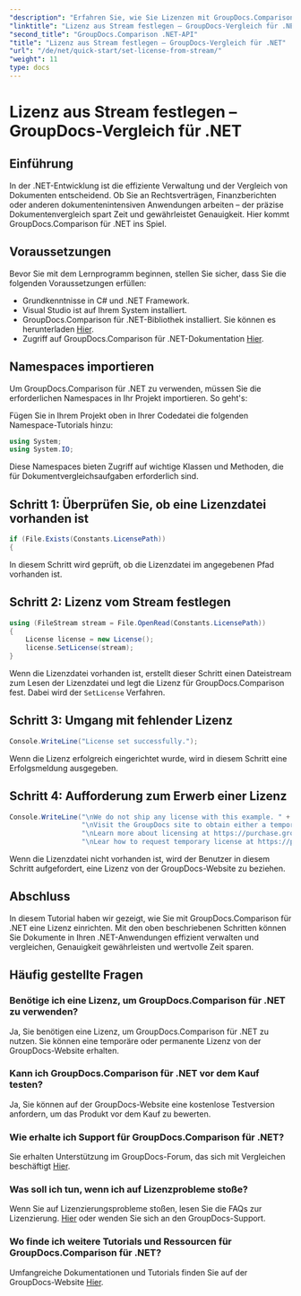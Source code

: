 ```yaml
---
"description": "Erfahren Sie, wie Sie Lizenzen mit GroupDocs.Comparison für .NET effizient festlegen. Stellen Sie mit diesem Tutorial die Dokumentgenauigkeit sicher und sparen Sie Zeit."
"linktitle": "Lizenz aus Stream festlegen – GroupDocs-Vergleich für .NET"
"second_title": "GroupDocs.Comparison .NET-API"
"title": "Lizenz aus Stream festlegen – GroupDocs-Vergleich für .NET"
"url": "/de/net/quick-start/set-license-from-stream/"
"weight": 11
type: docs
---
```

# Lizenz aus Stream festlegen – GroupDocs-Vergleich für .NET

## Einführung
In der .NET-Entwicklung ist die effiziente Verwaltung und der Vergleich von Dokumenten entscheidend. Ob Sie an Rechtsverträgen, Finanzberichten oder anderen dokumentenintensiven Anwendungen arbeiten – der präzise Dokumentenvergleich spart Zeit und gewährleistet Genauigkeit. Hier kommt GroupDocs.Comparison für .NET ins Spiel. 
## Voraussetzungen
Bevor Sie mit dem Lernprogramm beginnen, stellen Sie sicher, dass Sie die folgenden Voraussetzungen erfüllen:
- Grundkenntnisse in C# und .NET Framework.
- Visual Studio ist auf Ihrem System installiert.
- GroupDocs.Comparison für .NET-Bibliothek installiert. Sie können es herunterladen [Hier](https://releases.groupdocs.com/comparison/net/).
- Zugriff auf GroupDocs.Comparison für .NET-Dokumentation [Hier](https://tutorials.groupdocs.com/comparison/net/).

## Namespaces importieren
Um GroupDocs.Comparison für .NET zu verwenden, müssen Sie die erforderlichen Namespaces in Ihr Projekt importieren. So geht's:

Fügen Sie in Ihrem Projekt oben in Ihrer Codedatei die folgenden Namespace-Tutorials hinzu:
```csharp
using System;
using System.IO;
```
Diese Namespaces bieten Zugriff auf wichtige Klassen und Methoden, die für Dokumentvergleichsaufgaben erforderlich sind.

## Schritt 1: Überprüfen Sie, ob eine Lizenzdatei vorhanden ist
```csharp
if (File.Exists(Constants.LicensePath))
{
```
In diesem Schritt wird geprüft, ob die Lizenzdatei im angegebenen Pfad vorhanden ist.
## Schritt 2: Lizenz vom Stream festlegen
```csharp
using (FileStream stream = File.OpenRead(Constants.LicensePath))
{
    License license = new License();
    license.SetLicense(stream);
}
```
Wenn die Lizenzdatei vorhanden ist, erstellt dieser Schritt einen Dateistream zum Lesen der Lizenzdatei und legt die Lizenz für GroupDocs.Comparison fest. Dabei wird der `SetLicense` Verfahren.
## Schritt 3: Umgang mit fehlender Lizenz
```csharp
Console.WriteLine("License set successfully.");
```
Wenn die Lizenz erfolgreich eingerichtet wurde, wird in diesem Schritt eine Erfolgsmeldung ausgegeben.
## Schritt 4: Aufforderung zum Erwerb einer Lizenz
```csharp
Console.WriteLine("\nWe do not ship any license with this example. " +
                  "\nVisit the GroupDocs site to obtain either a temporary or permanent license. " +
                  "\nLearn more about licensing at https://purchase.groupdocs.com/faqs/licensing. " +
                  "\nLear how to request temporary license at https://purchase.groupdocs.com/temporary-license.");
```
Wenn die Lizenzdatei nicht vorhanden ist, wird der Benutzer in diesem Schritt aufgefordert, eine Lizenz von der GroupDocs-Website zu beziehen.

## Abschluss
In diesem Tutorial haben wir gezeigt, wie Sie mit GroupDocs.Comparison für .NET eine Lizenz einrichten. Mit den oben beschriebenen Schritten können Sie Dokumente in Ihren .NET-Anwendungen effizient verwalten und vergleichen, Genauigkeit gewährleisten und wertvolle Zeit sparen.
## Häufig gestellte Fragen
### Benötige ich eine Lizenz, um GroupDocs.Comparison für .NET zu verwenden?
Ja, Sie benötigen eine Lizenz, um GroupDocs.Comparison für .NET zu nutzen. Sie können eine temporäre oder permanente Lizenz von der GroupDocs-Website erhalten.
### Kann ich GroupDocs.Comparison für .NET vor dem Kauf testen?
Ja, Sie können auf der GroupDocs-Website eine kostenlose Testversion anfordern, um das Produkt vor dem Kauf zu bewerten.
### Wie erhalte ich Support für GroupDocs.Comparison für .NET?
Sie erhalten Unterstützung im GroupDocs-Forum, das sich mit Vergleichen beschäftigt [Hier](https://forum.groupdocs.com/c/comparison/12).
### Was soll ich tun, wenn ich auf Lizenzprobleme stoße?
Wenn Sie auf Lizenzierungsprobleme stoßen, lesen Sie die FAQs zur Lizenzierung. [Hier](https://purchase.groupdocs.com/faqs/licensing) oder wenden Sie sich an den GroupDocs-Support.
### Wo finde ich weitere Tutorials und Ressourcen für GroupDocs.Comparison für .NET?
Umfangreiche Dokumentationen und Tutorials finden Sie auf der GroupDocs-Website [Hier](https://tutorials.groupdocs.com/comparison/net/).